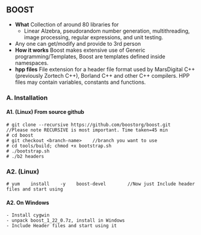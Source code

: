 ## BOOST
- **What** Collection of around 80 libraries for 
  - Linear Alzebra, pseudorandom number generation, multithreading, image processing, regular expressions, and unit testing. 
- Any one can get/modify and provide to 3rd person
- **How it works** Boost makes extensive use of Generic programming/Templates, Boost are templates defined inside namespaces.
- **hpp files** File extension for a header file format used by MarsDigital C++ (previously Zortech C++), Borland C++ and other C++ compilers. HPP files may contain variables, constants and functions.


### A. Installation
#### A1. (Linux) From source github
```
# git clone --recursive https://github.com/boostorg/boost.git		    //Please note RECURSIVE is most important. Time taken=45 min
# cd boost
# git checkout <branch-name>    //branch you want to use
# cd tools/build; chmod +x bootstrap.sh
# ./bootstrap.sh
# ./b2 headers
```

### A2. (Linux) 
```
# yum    install    -y    boost-devel        //Now just Include header files and start using
```

#### A2. On Windows
```
- Install cygwin    
- unpack boost_1_22_0.7z, install in Windows    
- Include Header files and start using it
```
